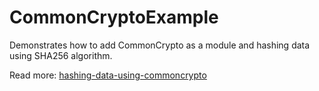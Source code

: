 # CommonCryptoExample

Demonstrates how to add CommonCrypto as a module and hashing data using SHA256 algorithm.

Read more: [hashing-data-using-commoncrypto](https://augmentedcode.io/2018/04/29/hashing-data-using-commoncrypto)
